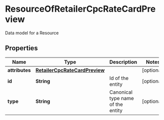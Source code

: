 

# ResourceOfRetailerCpcRateCardPreview

Data model for a Resource

## Properties

Name | Type | Description | Notes
------------ | ------------- | ------------- | -------------
**attributes** | [**RetailerCpcRateCardPreview**](RetailerCpcRateCardPreview.md) |  |  [optional]
**id** | **String** | Id of the entity |  [optional]
**type** | **String** | Canonical type name of the entity |  [optional]



